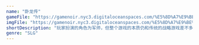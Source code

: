 ```yaml
---
name: "卧龙传"
gameFile: "https://gamenoir.nyc3.digitaloceanspaces.com/%E5%8D%A7%E9%BE%99%E4%BC%A0/ki.zip"
imgFile: "https://gamenoir.nyc3.digitaloceanspaces.com/%E5%8D%A7%E9%BE%99%E4%BC%A0/original.webp"
shortDescription: "玩家扮演的角色为军师，但整个游戏的本质仍和传统的战略游戏差不多，目标也是统一天下"
genre: "SLG"
---
```

